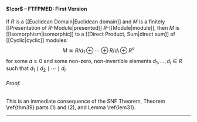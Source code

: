 #### $\cor$ – FTFPMED: First Version
If $R$ is a [[Euclidean Domain|Euclidean domain]] and $M$ is a finitely [[Presentation of $R$-Module|presented]] $R$-[[Module|module]], then $M$ is [[Isomorphism|isomorphic]] to a [[Direct Product, Sum|direct sum]] of [[Cyclic|cyclic]] modules: $$M \cong R/d_1 \oplus \cdots \oplus R/d_l \oplus R^a$$for some $a \geq 0$ and some non-zero, non-invertible elements $d_1, \dots, d_l \in R$ such that $d_1 \mid d_2 \mid \cdots \mid d_l$.

###### *Proof.* 
This  is an immediate consequence of the SNF Theorem, Theorem \ref{thm39} parts (1) and (2), and Lemma \ref{lem31}.
***